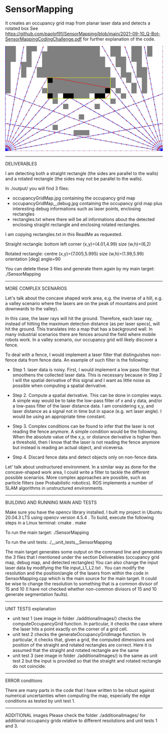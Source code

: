 # SensorMapping
It creates an occupancy grid map from planar laser data and detects a rotated box
See https://github.com/paolof91/SensorMapping/blob/main/2021-09-10_Q-Bot-SensorMappingCodingChallenge.pdf for further explanation of the code.

![1](output/occupancyGridMap__debug.jpg)
__________________________
DELIVERABLES

I am detecting both a straight rectangle (the sides are parallel to the walls) and a rotated rectangle (the sides may not be parallel to the walls).

In ./output/ you will find 3 files:
- occupancyGridMap.jpg containing the occupancy grid map 
- occupancyGridMap__debug.jpg containing the occupancy grid map plus interesting debug informations such as laser points, enclosing rectangles
- rectangles.txt where there will be all informations about the detected enclosing straight rectangle and enclosing rotated rectangles.

I am copying rectangles.txt in this ReadMe as requested.

Straight rectangle:
	bottom left corner (x,y)=(4.01,4.99)
	size (w,h)=(6,2)


Rotated rectangle:
	centre (x,y)=(7.005,5.995)
	size (w,h)=(1.99,5.99)
	orientation [deg] angle=90

You can delete these 3 files and generate them again by my main target: ./SensorMapping

__________________________
MORE COMPLEX SCENARIOS

Let's talk about the concave shaped work area, e.g. the inverse of a hill, e.g. a valley scenario where the lasers
are on the peak of mountains and point downwards to the valley).

In this case, the laser rays will hit the ground. Therefore, each laser ray, instead of hitting the maximum detection
distance (as per laser specs), will hit the ground. This translates into a map that has a background wall. In many industrial
scenarios there are fences around the field where mobile robots work. In a valley scenario, our occupancy grid will likely discover
a fence.

To deal with a fence, I would implement a laser filter that distinguishes non-fence data from fence data. An example of such filter
is the following:
- Step 1. laser data is noisy. First, I would implement a low pass filter that smoothens the collected laser data. This is necessary
	because in Step 2 I will the spatial derivative of this signal and I want as little noise as possible when computing
	a spatial derivative.
- Step 2. Compute a spatial derivative. This can be done in complex ways. A simple way would be to take the low-pass filter of x and y
	data, and/or a low-pass filter of the laser distance data. I am considering x,y, and laser distance as a signal not in time
	but in space (e.g. wrt laser angle). I would be using an appropriate time constant.

- Step 3. Complex conditions can be found to infer that the laser is not reading the fence anymore. A simple condition would be the
	following. When the absolute value of the x,y, or distance derivative is higher then a threshold, then I know that
	the laser is not reading the fence anymore but instead is reading an actual object, and viceversa.
	
- Step 4. Discard fence data and detect objects only on non-fence data.
	
Let' talk about unstructured environment.
In a similar way as done for the concave-shaped work area, I could write a filter to tackle the different possible scenarios.
More complex approaches are possible, such as particle filters (see Probabilistic robotics). ROS implements a number of
SLAM algorithms in unstructured environments.


__________________________
BUILDING AND RUNNING MAIN AND TESTS

Make sure you have the opencv library installed. I built my project in Ubuntu 20.04.3 LTS using opencv version 4.5.4 .
To build, execute the following steps in a Linux terminal:
cmake .
make

To run the main target:
./SensorMapping

To run the unit tests:
./__unit_tests__SensorMapping

The main target generates some output on the command line and generates the 3 files that I mentioned under the section Deliverables (occupancy grid map, debug map, and detected rectangles)
You can also change the input laser data by modifying the file input_L1_L2.txt .
You can modify the resolution and the position/angle of the lasers from within the code in SensorMapping.cpp which is the main source for the main target.
It could be wise to change the resolution to something that is a common divisor of 15 and 10 (I have not checked whether non-common divisors of 15 and 10 generate segmentation faults).

___________________________
UNIT TESTS explanation

- unit test 1 (see image in folder ./additionalImages/) checks the computeOccupancyGrid function. In particular, it checks the case where the laser hits a point exactly on the corner of a grid cell.
- unit test 2 checks the generateOccupancyGridImage function. In particular, it checks that, given a grid, the computed dimensions and position of the straight and rotated rectangles are correct.
  Here it is assumed that the straight and rotated rectangle are the same
- unit test 3 (see image in folder ./additionalImages/) is the same as unit test 2 but the input is provided so that the straight and rotated rectangle do not coincide.

___________________________
ERROR conditions

There are many parts in the code that I have written to be robust against numerical uncertainties when computing the map, especially the edge conditions as tested by unit test 1.


__________________________
ADDITIONAL images
Please check the folder ./additionalImages/ for additional occupancy grids relative to different resolutions and unit tests 1 and 3.

